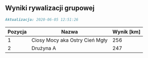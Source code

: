## Wyniki rywalizacji grupowej

```markdown
Aktualizacja: 2020-06-05 12:51:26
```

Pozycja | Nazwa | Wynik [km] |
------------ | -------------  | -------------
 1 |Ciosy Mocy aka Ostry Cień Mgły | 256 
 2 |Drużyna A | 247